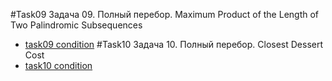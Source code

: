 #Task09
Задача 09. Полный перебор. Maximum Product of the Length of Two Palindromic Subsequences
- [task09 condition](https://leetcode.com/problems/maximum-product-of-the-length-of-two-palindromic-subsequences/)
#Task10
Задача 10. Полный перебор. Closest Dessert Cost
- [task10 condition](https://leetcode.com/problems/closest-dessert-cost/)

